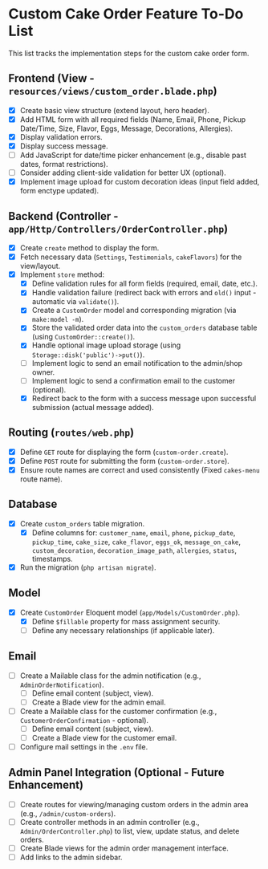 # Custom Cake Order Feature To-Do List

This list tracks the implementation steps for the custom cake order form.

## Frontend (View - `resources/views/custom_order.blade.php`)

- [x] Create basic view structure (extend layout, hero header).
- [x] Add HTML form with all required fields (Name, Email, Phone, Pickup Date/Time, Size, Flavor, Eggs, Message, Decorations, Allergies).
- [x] Display validation errors.
- [x] Display success message.
- [ ] Add JavaScript for date/time picker enhancement (e.g., disable past dates, format restrictions).
- [ ] Consider adding client-side validation for better UX (optional).
- [x] Implement image upload for custom decoration ideas (input field added, form enctype updated).

## Backend (Controller - `app/Http/Controllers/OrderController.php`)

- [x] Create `create` method to display the form.
- [x] Fetch necessary data (`Settings`, `Testimonials`, `cakeFlavors`) for the view/layout.
- [x] Implement `store` method:
    - [x] Define validation rules for all form fields (required, email, date, etc.).
    - [x] Handle validation failure (redirect back with errors and `old()` input - automatic via `validate()`).
    - [x] Create a `CustomOrder` model and corresponding migration (via `make:model -m`).
    - [x] Store the validated order data into the `custom_orders` database table (using `CustomOrder::create()`).
    - [x] Handle optional image upload storage (using `Storage::disk('public')->put()`).
    - [ ] Implement logic to send an email notification to the admin/shop owner.
    - [ ] Implement logic to send a confirmation email to the customer (optional).
    - [x] Redirect back to the form with a success message upon successful submission (actual message added).

## Routing (`routes/web.php`)

- [x] Define `GET` route for displaying the form (`custom-order.create`).
- [x] Define `POST` route for submitting the form (`custom-order.store`).
- [x] Ensure route names are correct and used consistently (Fixed `cakes-menu` route name).

## Database

- [x] Create `custom_orders` table migration.
    - [x] Define columns for: `customer_name`, `email`, `phone`, `pickup_date`, `pickup_time`, `cake_size`, `cake_flavor`, `eggs_ok`, `message_on_cake`, `custom_decoration`, `decoration_image_path`, `allergies`, `status`, timestamps.
- [x] Run the migration (`php artisan migrate`).

## Model

- [x] Create `CustomOrder` Eloquent model (`app/Models/CustomOrder.php`).
    - [x] Define `$fillable` property for mass assignment security.
    - [ ] Define any necessary relationships (if applicable later).

## Email

- [ ] Create a Mailable class for the admin notification (e.g., `AdminOrderNotification`).
    - [ ] Define email content (subject, view).
    - [ ] Create a Blade view for the admin email.
- [ ] Create a Mailable class for the customer confirmation (e.g., `CustomerOrderConfirmation` - optional).
    - [ ] Define email content (subject, view).
    - [ ] Create a Blade view for the customer email.
- [ ] Configure mail settings in the `.env` file.

## Admin Panel Integration (Optional - Future Enhancement)

- [ ] Create routes for viewing/managing custom orders in the admin area (e.g., `/admin/custom-orders`).
- [ ] Create controller methods in an admin controller (e.g., `Admin/OrderController.php`) to list, view, update status, and delete orders.
- [ ] Create Blade views for the admin order management interface.
- [ ] Add links to the admin sidebar. 